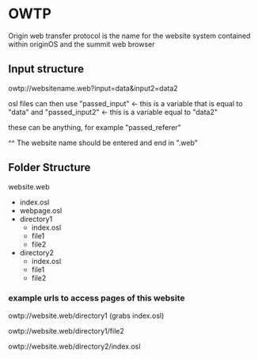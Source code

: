 # OWTP

Origin web transfer protocol is the name for the website system contained within originOS and the summit web browser

## Input structure

owtp://websitename.web?input=data&input2=data2

osl files can then use "passed_input" <- this is a variable that is equal to "data"
and "passed_input2" <- this is a variable equal to "data2"

these can be anything, for example "passed_referer"


^^ The website name should be entered and end in ".web"

## Folder Structure

website.web
- index.osl
- webpage.osl
- directory1
  - index.osl
  - file1
  - file2
- directory2
  - index.osl
  - file1
  - file2
 
### example urls to access pages of this website
  
owtp://website.web/directory1 (grabs index.osl)

owtp://website.web/directory1/file2

owtp://website.web/directory2/index.osl
